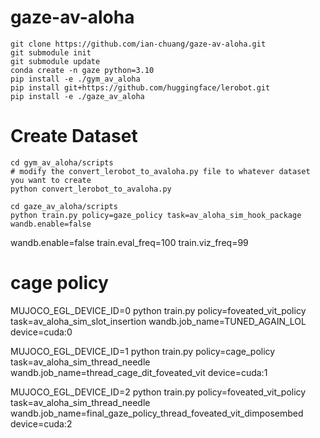 # gaze-av-aloha

```
git clone https://github.com/ian-chuang/gaze-av-aloha.git
git submodule init
git submodule update
conda create -n gaze python=3.10
pip install -e ./gym_av_aloha
pip install git+https://github.com/huggingface/lerobot.git
pip install -e ./gaze_av_aloha
```

# Create Dataset

```
cd gym_av_aloha/scripts
# modify the convert_lerobot_to_avaloha.py file to whatever dataset you want to create
python convert_lerobot_to_avaloha.py
```

```
cd gaze_av_aloha/scripts
python train.py policy=gaze_policy task=av_aloha_sim_hook_package wandb.enable=false 
```

wandb.enable=false train.eval_freq=100 train.viz_freq=99

# cage policy 

MUJOCO_EGL_DEVICE_ID=0 python train.py policy=foveated_vit_policy task=av_aloha_sim_slot_insertion wandb.job_name=TUNED_AGAIN_LOL device=cuda:0 

MUJOCO_EGL_DEVICE_ID=1 python train.py policy=cage_policy task=av_aloha_sim_thread_needle wandb.job_name=thread_cage_dit_foveated_vit device=cuda:1



MUJOCO_EGL_DEVICE_ID=2 python train.py policy=foveated_vit_policy task=av_aloha_sim_thread_needle wandb.job_name=final_gaze_policy_thread_foveated_vit_dimposembed device=cuda:2